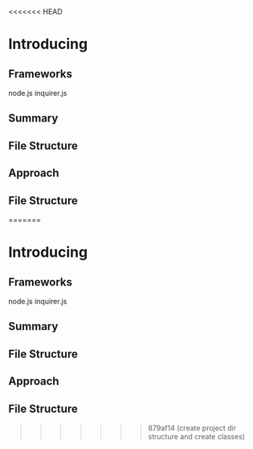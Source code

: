 <<<<<<< HEAD
# Introducing


## Frameworks
node.js
inquirer.js




## Summary



## File Structure


## Approach






## File Structure



=======
# Introducing


## Frameworks
node.js
inquirer.js




## Summary



## File Structure


## Approach






## File Structure



>>>>>>> 879af14 (create project dir structure and create classes)
